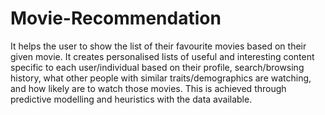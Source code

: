 # Movie-Recommendation
It helps the user to show the list of their favourite movies based on their given movie.  It creates personalised lists of useful and interesting content specific to each user/individual based on their profile, search/browsing history, what other people with similar traits/demographics are watching, and how likely are to watch those movies. This is achieved through predictive modelling and heuristics with the data available.
